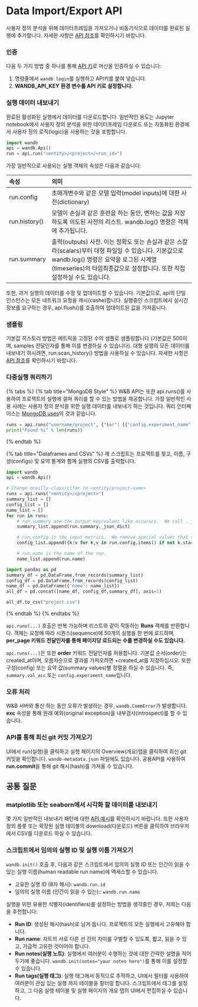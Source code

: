 # Data Import/Export API

사용자 정의 분석을 위해 데이터프레임을 가져오거나 비동기식으로 데이터를 완료된 실행에 추가합니다. 자세한 사항은 [API 참조](https://docs.wandb.com/ref/api)를 확인하시기 바랍니다.

###  **인증**

 다음 두 가지 방법 중 하나를 통해 [API 키](https://wandb.ai/authorize)로 머신을 인증하실 수 있습니다:

1. 명령줄에서 `wandb login`를 실행하고 API키를 붙여 넣습니다.
2. **WANDB\_API\_KEY**  **환경 변수를 API 키로 설정합니다.**

###  **실행 데이터 내보내기**

완료된 활성화된 실행에서 데이터를 다운로드합니다. 일반적인 용도는 Jupyter notebook에서 사용자 정의 분석을 위한 데이터프레임 다운로드 또는 자동화된 환경에서 사용자 정의 로직\(logic\)을 사용하는 것을 포함합니다.

```python
import wandb
api = wandb.Api()
run = api.run("<entity>/<project>/<run_id>")
```

 가장 일반적으로 사용되는 실행 객체의 속성은 다음과 같습니다:

| 속성 | 의미 |
| :--- | :--- |
| run.config | 초매개변수와 같은 모델 입력\(model inputs\)에 대한 사전\(dictionary\) |
| run.history\(\) | 모델이 손실과 같은 훈련을 하는 동안, 변하는 값을 저장하도록 의도된 사전의 리스트. wandb.log\(\) 명령은 객체에 추가됩니다. |
| run.summary | 출력\(outputs\) 사전. 이는 정확도 또는 손실과 같은 스칼라\(scalars\)부터 대형 파일일 수 있습니다. 기본값으로 wandb.log\(\) 명령은 요약을 로그된 시계열\(timeseries\)의 타임최종값으로 설정합니다. 또한 직접 설정하실 수도 있습니다. |

 또한, 과거 실행의 데이터를 수정 및 업데이트할 수 있습니다. 기본값으로, api의 단일 인스턴스는 모든 네트워크 요청을 캐시\(cashe\)합니다. 실행중인 스크립트에서 실시간 정보를 요구하는 경우, api.flush\(\)를 호출하여 업데이트된 값을 가져옵니다.

###  **샘플링**

 기본값 히스토리 방법은 메트릭을 고정된 수의 샘플로 샘플링합니다 \(기본값은 500이며, samples 전달인자를 통해 이를 변경하실 수 있습니다\). 대형 실행의 모든 데이터를 내보내기 하시려면, run.scan\_history\(\) 방법을 사용하실 수 있습니다. 자세한 사항은 [API 참조](https://docs.wandb.com/ref/api)를 확인하시기 바랍니다.

###  **다중실행 쿼리하기**

{% tabs %}
{% tab title="MongoDB Style" %}
W&B API는 또한 api.runs\(\)를 사용하여 프로젝트의 실행에 걸쳐 쿼리를 할 수 있는 방법을 제공합니다. 가장 일반적인 사용 사례는 사용자 정의 분석을 위한 실행 데이터를 내보내기 하는 것입니다. 쿼리 인터페이스는 [MongoDB uses](https://docs.mongodb.com/manual/reference/operator/query)의 것과 같습니다.

```python
runs = api.runs("username/project", {"$or": [{"config.experiment_name": "foo"}, {"config.experiment_name": "bar"}]})
print("Found %i" % len(runs))
```
{% endtab %}

{% tab title="Dataframes and CSVs" %}
제 스크립트는 프로젝트를 찾고, 이름, 구성\(configs\) 및 요약 통계와 함께 실행의 CSV를 출력합니다.

```python
import wandb
api = wandb.Api()

# Change oreilly-class/cifar to <entity/project-name>
runs = api.runs("<entity>/<project>")
summary_list = [] 
config_list = [] 
name_list = [] 
for run in runs: 
    # run.summary are the output key/values like accuracy.  We call ._json_dict to omit large files 
    summary_list.append(run.summary._json_dict) 

    # run.config is the input metrics.  We remove special values that start with _.
    config_list.append({k:v for k,v in run.config.items() if not k.startswith('_')}) 

    # run.name is the name of the run.
    name_list.append(run.name)       

import pandas as pd 
summary_df = pd.DataFrame.from_records(summary_list) 
config_df = pd.DataFrame.from_records(config_list) 
name_df = pd.DataFrame({'name': name_list}) 
all_df = pd.concat([name_df, config_df,summary_df], axis=1)

all_df.to_csv("project.csv")
```
{% endtab %}
{% endtabs %}

 `api.runs(...)` 호출은 반복 가능하며 리스트와 같이 작동하는 **Runs** 객체를 반환합니다. 객체는 요청에 따라 시퀀스\(sequence\)에 50개의 실행을 한 번에 로드하며, **per\_page 키워드 전달인자를 통해 페이지당 로드되는 수를 변경하실 수도 있습니다.**

 `api.runs(...)`은 또한 **order** 키워드 전달인자를 허용합니다. 기본값 순서\(order\)는 created\_at이며, 오름차순으로 결과를 가져오려면 +created\_at를 지정하십시오. 또한 구성\(config\) 또는 요약 값\(summary values\)별 정렬을 하실 수 있습니다. 즉, `summary.val_acc` 또는 `config.experiment_name`입니다.

###  **오류 처리**

W&B 서버와 통신 하는 동안 오류가 발생하는 경우, `wandb.CommError`가 발생합니다. **exc** 속성을 통해 원래 예외\(original exception\)을 내부검사\(introspect\)를 할 수 있습니다.

###  **API를 통해 최신 git 커밋 가져오기**

  UI에서 run\(실행\)을 클릭하고 실행 페이지의 Overview\(개요\)탭을 클릭하여 최신 git 커밋을 확인합니다. `wandb-metadata.json` 파일에도 있습니다. 공용API를 사용하여 **run.commit**을 통해 git 해시\(hash\)를 가져올 수 있습니다.

##  **공통 질문**

###  **matplotlib 또는 seaborn에서 시각화 할 데이터를 내보내기**

 몇 가지 일반적인 내보내기 패턴에 대한 [API 예시](https://docs.wandb.com/v/master/library/api/examples)를 확인하시기 바랍니다. 또한 사용자 정의 플롯 또는 확장된 실행 테이블의 download\(다운로드\) 버튼을 클릭하여 브라우저에서 CSV를 다운로드 하실 수 있습니다.

###  **스크립트에서 임의의 실행 ID 및 실행 이름 가져오기**

 `wandb.init()` 호출 후, 다음과 같은 스크립트에서 임의의 실행 ID 또는 인간이 읽을 수 있는 실행 이름\(human readable run name\)에 액세스할 수 있습니다.

* 고유한 실행 ID \(8자 해시\): `wandb.run.id`
* 임의의 실행 이름 \(인간이 읽을 수 있는\):: `wandb.run.name`

 실행을 위한 유용한 식별자\(identifiers\)를 설정하는 방법을 생각중인 경우, 저희는 다음을 추천합니다:

* **Run ID**: 생성된 해시\(hash\)로 남겨 둡니다. 프로젝트의 모든 실행에서 고유해야 합니다.
* **Run name**: 차트의 서로 다른 선 간의 차이를 구별할 수 있도록, 짧고, 읽을 수 있고, 가급적 고유한 것이어야 합니다.
* **Run notes\(실행 노트\)**: 실행에서 여러분이 수행하는 것에 대한 간략한 설명을 적어두기에 좋습니다. `wandb.init(notes="your notes here")`를 통해 이를 설정할 수 있습니다.
* **Run tags\(실행 태그\)**: 실행 태그에서 동적으로 추적하고, UI에서 필터를 사용하여 여러분이 관심 있는 실행 까지 테이블을 필터링 합니다. 스크립트에서 태그를 설정하고, 그 다음 실행 테이블 및 실행 페이지의 개요 탭의 UI에서 편집하실 수 있습니다.

